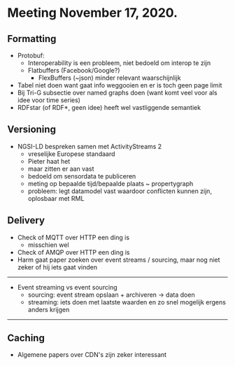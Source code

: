 # Meeting November 17, 2020.

## Formatting
- Protobuf:
    - Interoperability is een probleem, niet bedoeld om interop te zijn
    - Flatbuffers (Facebook/Google?)
        - FlexBuffers (~json)
        minder relevant waarschijnlijk
- Tabel niet doen want gaat info weggooien en er is toch geen page limit
- Bij Tri-G subsectie over named graphs doen (want komt veel voor als idee voor time series)
- RDFstar (of RDF*, geen idee) heeft wel vastliggende semantiek

## Versioning
- NGSI-LD bespreken samen met ActivityStreams 2
    - vreselijke Europese standaard
    - Pieter haat het
    - maar zitten er aan vast
    - bedoeld om sensordata te publiceren
    - meting op bepaalde tijd/bepaalde plaats ~ propertygraph
    - probleem: legt datamodel vast waardoor conflicten kunnen zijn, oplosbaar met RML

## Delivery
- Check of MQTT over HTTP een ding is
    - misschien wel
- Check of AMQP over HTTP een ding is
- Harm gaat paper zoeken over event streams / sourcing, maar nog niet zeker of hij iets gaat vinden
---

- Event streaming vs event sourcing
  - sourcing: event stream opslaan + archiveren -> data doen
  - streaming: iets doen met laatste waarden en zo snel mogelijk ergens anders krijgen
---   

## Caching
- Algemene papers over CDN's zijn zeker interessant
